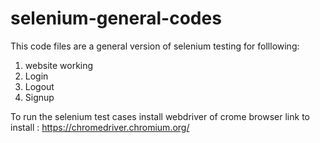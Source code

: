 # selenium-general-codes

This code files are a general version of selenium testing for folllowing:

1. website working
2. Login
3. Logout
4. Signup

To run the selenium test cases install webdriver of crome browser 
link to install :
https://chromedriver.chromium.org/

